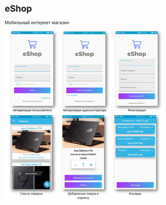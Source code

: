 # eShop
Мобильный интернет магазин

![Экран входа](https://github.com/personalMrX/eShop/blob/master/Screen1.png)
![](https://github.com/personalMrX/eShop/blob/master/Screen2.png)
